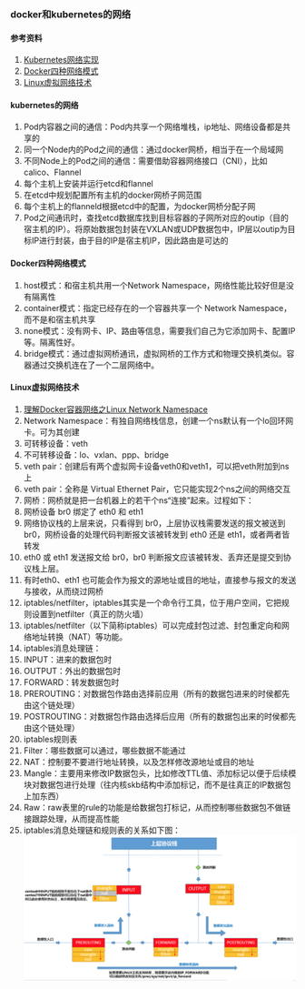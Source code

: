 ### docker和kubernetes的网络

#### 参考资料
1. [Kubernetes网络实现](https://www.jianshu.com/p/001f72d0eaa8)
1. [Docker四种网络模式](https://www.jianshu.com/p/22a7032bb7bd)
1. [Linux虚拟网络技术](https://www.jianshu.com/p/f86d4b88777d)

#### kubernetes的网络
1. Pod内容器之间的通信：Pod内共享一个网络堆栈，ip地址、网络设备都是共享的
1. 同一个Node内的Pod之间的通信：通过docker网桥，相当于在一个局域网
1. 不同Node上的Pod之间的通信：需要借助容器网络接口（CNI），比如calico、Flannel
  1. 每个主机上安装并运行etcd和flannel
  1. 在etcd中规划配置所有主机的docker网桥子网范围
  1. 每个主机上的flanneld根据etcd中的配置，为docker网桥分配子网
  1. Pod之间通讯时，查找etcd数据库找到目标容器的子网所对应的outip（目的宿主机的IP）。将原始数据包封装在VXLAN或UDP数据包中，IP层以outip为目标IP进行封装，由于目的IP是宿主机IP，因此路由是可达的
  
#### Docker四种网络模式
1. host模式：和宿主机共用一个Network Namespace，网络性能比较好但是没有隔离性
1. container模式：指定已经存在的一个容器共享一个 Network Namespace，而不是和宿主机共享
1. none模式：没有网卡、IP、路由等信息，需要我们自己为它添加网卡、配置IP等。隔离性好。
1. bridge模式：通过虚拟网桥通讯，虚拟网桥的工作方式和物理交换机类似。容器通过交换机连在了一个二层网络中。

#### Linux虚拟网络技术
1. [理解Docker容器网络之Linux Network Namespace](https://tonybai.com/2017/01/11/understanding-linux-network-namespace-for-docker-network/)
1. Network Namespace：有独自网络栈信息，创建一个ns默认有一个lo回环网卡。可为其创建
1. 可转移设备：veth
1. 不可转移设备：lo、vxlan、ppp、bridge
1. veth pair：创建后有两个虚拟网卡设备veth0和veth1，可以把veth附加到ns上
1. veth pair：全称是 Virtual Ethernet Pair，它只能实现2个ns之间的网络交互
1. 网桥：网桥就是把一台机器上的若干个ns“连接”起来。过程如下：
  1. 网桥设备 br0 绑定了 eth0 和 eth1
  1. 网络协议栈的上层来说，只看得到 br0，上层协议栈需要发送的报文被送到 br0，网桥设备的处理代码判断报文该被转发到 eth0 还是 eth1，或者两者皆转发
  1. eth0 或 eth1 发送报文给 br0，br0 判断报文应该被转发、丢弃还是提交到协议栈上层。
  1. 有时eth0、eth1 也可能会作为报文的源地址或目的地址，直接参与报文的发送与接收，从而绕过网桥
1. iptables/netfilter，iptables其实是一个命令行工具，位于用户空间，它把规则设置到netfilter（真正的防火墙）
1. iptables/netfilter（以下简称iptables）可以完成封包过滤、封包重定向和网络地址转换（NAT）等功能。
1. iptables消息处理链：
  1. INPUT：进来的数据包时
  1. OUTPUT：外出的数据包时
  1. FORWARD：转发数据包时
  1. PREROUTING：对数据包作路由选择前应用（所有的数据包进来的时侯都先由这个链处理）
  1. POSTROUTING：对数据包作路由选择后应用（所有的数据包出来的时侯都先由这个链处理）
1. iptables规则表
  1. Filter：哪些数据可以通过，哪些数据不能通过
  1. NAT：控制要不要进行地址转换，以及怎样修改源地址或目的地址
  1. Mangle：主要用来修改IP数据包头，比如修改TTL值、添加标记以便于后续模块对数据包进行处理（往内核skb结构中添加标记，而不是往真正的IP数据包上加东西）
  1. Raw：raw表里的rule的功能是给数据包打标记，从而控制哪些数据包不做链接跟踪处理，从而提高性能
1. iptables消息处理链和规则表的关系如下图：
![图1](../images/linux-iptables-route.png)
  

















